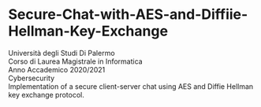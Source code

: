 # Secure-Chat-with-AES-and-Diffiie-Hellman-Key-Exchange
Università degli Studi Di Palermo\
Corso di Laurea Magistrale in Informatica\
Anno Accademico 2020/2021\
Cybersecurity\
Implementation of a secure client-server chat using AES and Diffie Hellman key exchange protocol.
